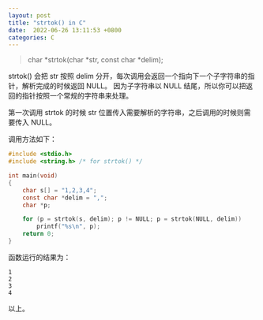 ```yaml
---
layout: post
title: "strtok() in C"
date:  2022-06-26 13:11:53 +0800
categories: C
---
```


> char \*strtok(char \*str, const char \*delim);

strtok() 会把 str 按照 delim 分开，每次调用会返回一个指向下一个子字符串的指针，解析完成的时候返回 NULL。
因为子字符串以 NULL 结尾，所以你可以把返回的指针按照一个常规的字符串来处理。

第一次调用 strtok 的时候 str 位置传入需要解析的字符串，之后调用的时候则需要传入 NULL。

调用方法如下：
```c
#include <stdio.h>
#include <string.h> /* for strtok() */

int main(void)
{
    char s[] = "1,2,3,4";
    const char *delim = ",";
    char *p;

    for (p = strtok(s, delim); p != NULL; p = strtok(NULL, delim))
        printf("%s\n", p);
    return 0;
}
```

函数运行的结果为：
```
1
2
3
4
```

以上。
